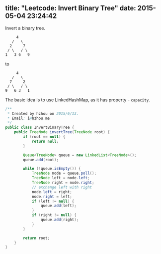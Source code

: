 title: "Leetcode: Invert Binary Tree"
date: 2015-05-04 23:24:42
---
Invert a binary tree.
```
     4
   /   \
  2     7
 / \   / \
1   3 6   9
```

to

```
     4
   /   \
  7     2
 / \   / \
9   6 3   1
```
<!-- more -->

The basic idea is to use LinkedHashMap, as it has property - `capacity`.

```java
/**
 * Created by hzhou on 2015/6/13.
 * Email: i@hzhou.me
 */
public class InvertBinaryTree {
    public TreeNode invertTree(TreeNode root) {
        if (root == null) {
            return null;
        }

        Queue<TreeNode> queue = new LinkedList<TreeNode>();
        queue.add(root);

        while (!queue.isEmpty()) {
            TreeNode node = queue.poll();
            TreeNode left = node.left;
            TreeNode right = node.right;
            // exchange left with right
            node.left = right;
            node.right = left;
            if (left != null) {
                queue.add(left);
            }
            if (right != null) {
                queue.add(right);
            }
        }

        return root;
    }
}

```